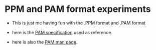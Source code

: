 # PPM and PAM format experiments
 - This is just me having fun with the [.PPM format][ppm_format_wiki] and [.PAM format][pam_format_wiki]

 - here is the [PAM specification][pam_format_spec] used as reference.
 - here is also the [PAM man page][pam_format_man_page].






 [ppm_format_wiki]:https://en.wikipedia.org/wiki/Netpbm#PPM_example
 [pam_format_wiki]:https://en.wikipedia.org/wiki/Netpbm#PAM_graphics_format
 [pam_format_spec]:http://netpbm.sourceforge.net/doc/pam.html
 [pam_format_man_page]:https://manpages.ubuntu.com/manpages/bionic/man5/pam.5.html
